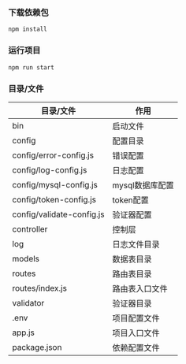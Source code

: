 ### 下载依赖包

```
npm install
```

### 运行项目

```
npm run start
```

### 目录/文件

| 目录/文件                     | 作用         |
|---------------------------|------------|
| bin                       | 启动文件       |
| config                    | 配置目录       |
| config/error-config.js    | 错误配置       |
| config/log-config.js      | 日志配置       |
| config/mysql-config.js    | mysql数据库配置 |
| config/token-config.js    | token配置    |
| config/validate-config.js | 验证器配置      |
| controller                | 控制层        |
| log                       | 日志文件目录     |
| models                    | 数据表目录      |
| routes                    | 路由表目录      |
| routes/index.js           | 路由表入口文件    |
| validator                 | 验证器目录      |
| .env                      | 项目配置文件     |
| app.js                    | 项目入口文件     |
| package.json              | 依赖配置文件     |

